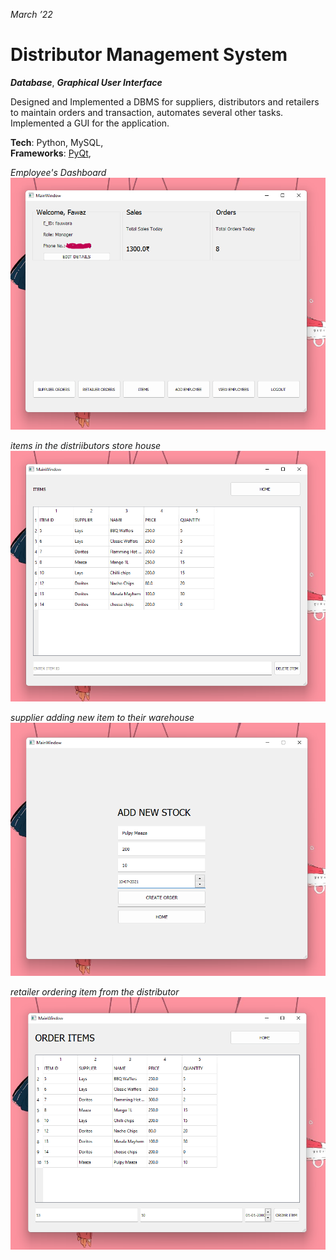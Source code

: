 *March ’22*
# Distributor Management System
***Database***, ***Graphical User Interface***

Designed and Implemented a DBMS for suppliers, distributors and retailers to maintain orders and transaction, automates several other tasks. Implemented a GUI for the application.

**Tech**: Python, MySQL, </br>
**Frameworks**: [PyQt](https://wiki.python.org/moin/PyQt),

*Employee's Dashboard* </br>
![employee's dashboard](/assets/ss1.png )

*items in the distriibutors store house* </br>
![items in the distriibutors store house](/assets/ss2.png)

*supplier adding new item to their warehouse* </br>
![supplier adding new item to their warehouse](/assets/ss3.png)

*retailer ordering item from the distributor* </br>
![retailer ordering item from the distributor](/assets/ss4.png)